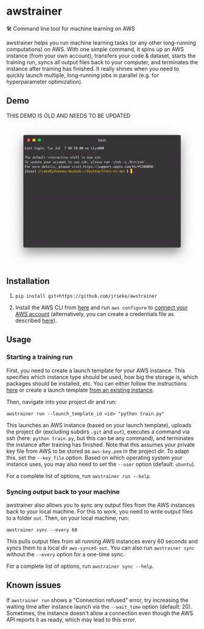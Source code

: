 # awstrainer

🛠️ Command line tool for machine learning on AWS

awstrainer helps you run machine learning tasks (or any other long-running computations) 
on AWS. With one simple command, it spins up an AWS instance (from your own account), 
transfers your code & dataset, starts the training run, syncs all output files back to 
your computer, and terminates the instance after training has finished. It really shines 
when you need to quickly launch multiple, long-running jobs in parallel (e.g. for 
hyperparameter optimization). 


## Demo

THIS DEMO IS OLD AND NEEDS TO BE UPDATED

![](docs/images/demo.gif)


## Installation

1. `pip install git+https://github.com/jrieke/awstrainer`

2. Install the AWS CLI from [here](https://docs.aws.amazon.com/cli/latest/userguide/install-cliv2.html) 
and run `aws configure` to [connect your AWS account](https://docs.aws.amazon.com/cli/latest/userguide/cli-configure-quickstart.html) (alternatively, you can create a credentials file as 
described [here](https://boto3.amazonaws.com/v1/documentation/api/latest/guide/quickstart.html#configuration)). 


## Usage

### Starting a training run

First, you need to create a launch template for your AWS instance. This specifies which 
instance type should be used, how big the storage is, which packages should be 
installed, etc. You can either follow the instructions [here](https://docs.aws.amazon.com/AWSEC2/latest/UserGuide/ec2-launch-templates.html#create-launch-template) or create a launch 
template [from an existing instance](https://docs.aws.amazon.com/AWSEC2/latest/UserGuide/ec2-launch-templates.html#create-launch-template-from-instance). 

Then, navigate into your project dir and run:

    awstrainer run --launch_template_id <id> "python train.py"

This launches an AWS instance (based on your launch template), uploads the project dir 
(excluding subdirs `.git` and `out`), executes a command via ssh (here: 
`python train.py`, but this can be any command), and terminates the instance after 
training has finished. Note that this assumes your private key file from AWS to be 
stored as `aws-key.pem` in the project dir. To adapt this, set the `--key_file` option. 
Based on which operating system your instance uses, you may also need to set the 
`--user` option (default: `ubuntu`). 

For a complete list of options, run `awstrainer run --help`. 


### Syncing output back to your machine

awstrainer also allows you to sync any output files from the AWS instances back to your
local machine. For this to work, you need to write output files to a folder `out`. 
Then, on your local machine, run:

    awstrainer sync --every 60

This pulls output files from all running AWS instances every 60 seconds and syncs them 
to a local dir `aws-synced-out`. You can also run `awstrainer sync` without the 
`--every` option for a one-time sync. 

For a complete list of options, run `awstrainer sync --help`. 


## Known issues

If `awstrainer run` shows a "Connection refused" error, try increasing the 
waiting time after instance launch via the `--wait_time` option (default: 20). 
Sometimes, the instance doesn't allow a connection even though the AWS API reports it 
as ready, which may lead to this error. 


